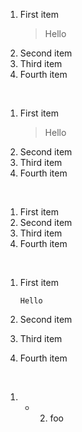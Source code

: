 1. First item
   > Hello
2. Second item
3. Third item
4. Fourth item  

<br>

1. First item
   > Hello
1. Second item
1. Third item
1. Fourth item  

<br>

1. First item
8. Second item
3. Third item
5. Fourth item

<br>

1. First item

   ```Hello```

2. Second item
3. Third item
4. Fourth item

<br>
  
1. - 2. foo
